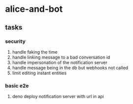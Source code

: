 # alice-and-bot

## tasks
### security
1. handle faking the time
1. handle linking message to a bad conversation id
1. handle impersonation of the notification server
1. handle message being in the db but webhooks not called
1. limit editing instant entities

### basic e2e
1. deno deploy notification server with url in api
